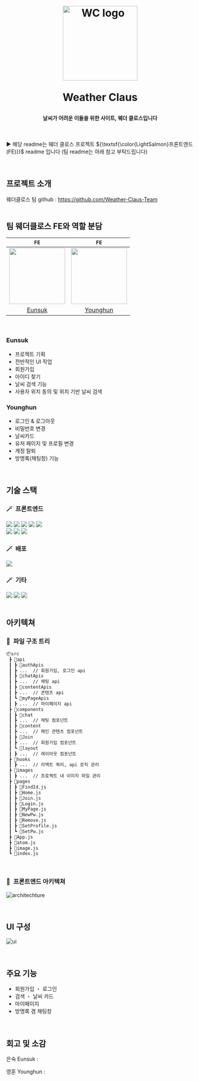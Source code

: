 <h1 align="center">
  <br>
  <img src="https://github.com/user-attachments/assets/d971e139-2f93-463b-8eba-e7fc7c5a71da" alt="WC logo" width="200">
  <p>
  <p>
  Weather Claus
  </p>
</h1>

<h4 align="center">날씨가 어려운 이들을 위한 사이트, 웨더 클로스입니다</h4>

<!-- 이미지 추가 예정 (gif 등) -->

<br>

► 해당 readme는 웨더 클로스 프로젝트 ${\textsf{\color{LightSalmon}프론트엔드(FE)}}$ readme 입니다 (팀 readme는 아래 참고 부탁드립니다)

<br>

## 프로젝트 소개

웨더클로스 팀 github : https://github.com/Weather-Claus-Team
<br>
<br>

## 팀 웨더클로스 FE와 역할 분담

|                           `FE`                           |                         `FE`                         |
| :------------------------------------------------------: | :--------------------------------------------------: |
| <img src="https://github.com/eunsuknoh.png" width="150"> | <img src="https://github.com/0Huns.png" width="150"> |
|          [Eunsuk](https://github.com/eunsuknoh)          |         [Younghun](https://github.com/0Huns)         |

<br>

### Eunsuk

- 프로젝트 기획
- 전반적인 UI 작업
- 회원가입
- 아이디 찾기
- 날씨 검색 기능
- 사용자 위치 동의 및 위치 기반 날씨 검색

### Younghun

- 로그인 & 로그아웃
- 비밀번호 변경
- 날씨카드
- 유저 페이지 및 프로필 변경
- 계정 탈퇴
- 방명록(채팅창) 기능

<br>

## 기술 스택

### 🪄&ensp;프론트엔드

<div> 
  <img src="https://img.shields.io/badge/react-20232a.svg?style=for-the-badge&logo=react&logoColor=61DAFB" />
  <img src="https://img.shields.io/badge/styled--components-DB7093?style=for-the-badge&logo=styled-components&logoColor=white" />
  <img src="https://img.shields.io/badge/React_Router-CA4245?style=for-the-badge&logo=react-router&logoColor=white">
  <img src="https://img.shields.io/badge/recoil-3578E5?style=for-the-badge&logo=Recoil&logoColor=white">
  <img src="https://img.shields.io/badge/react--query-FF4154?style=for-the-badge&logo=react-query&logoColor=white"> <br>
  <img src="https://img.shields.io/badge/google--fonts-4285F4?style=for-the-badge&logo=google-fonts&logoColor=white">
  <img src="https://img.shields.io/badge/Framer-black?style=for-the-badge&logo=framer&logoColor=blue">
  <img src="https://img.shields.io/badge/fontawesome-538DD7?style=for-the-badge&logo=fontawesome&logoColor=white">
</div>

### 🪄&ensp;배포

<div>
  <img src="https://img.shields.io/badge/netlify-%23000000.svg?style=for-the-badge&logo=netlify&logoColor=#00C7B7" />
</div>
    
### 🪄&ensp;기타
<div>
  <img src="https://img.shields.io/badge/github-181717?style=for-the-badge&logo=github&logoColor=white" />
  <img src="https://img.shields.io/badge/discord-%235865F2.svg?style=for-the-badge&logo=discord&logoColor=white" />
  <img src="https://img.shields.io/badge/notion-%23000000.svg?style=for-the-badge&logo=notion&logoColor=white" />
</div>
<br>

## 아키텍쳐

### 📢&ensp;파일 구조 트리

```bash
📦src
 ┣ 📂api
 ┃ ┣ 📂authApis
 ┃ ┣ ...  // 회원가입, 로그인 api
 ┃ ┣ 📂chatApis
 ┃ ┣ ...  // 채팅 api
 ┃ ┣ 📂contentApis
 ┃ ┣ ...  // 콘텐츠 api
 ┃ ┗ 📂myPageApis
 ┃ ┣ ...  // 마이페이지 api
 ┣ 📂components
 ┃ ┣ 📂chat
 ┃ ┣ ...  // 채팅 컴포넌트
 ┃ ┣ 📂content
 ┃ ┣ ...  // 메인 콘텐츠 컴포넌트
 ┃ ┣ 📂Join
 ┃ ┣ ...  // 회원가입 컴포넌트
 ┃ ┗ 📂layout
 ┃ ┣ ...  // 레이아웃 컴포넌트
 ┣ 📂hooks
 ┃ ┣ ...  // 리액트 쿼리, api 로직 관리
 ┣ 📂images
 ┃ ┣ ...  // 프로젝트 내 이미지 파일 관리
 ┣ 📂pages
 ┃ ┣ 📜FindId.js
 ┃ ┣ 📜Home.js
 ┃ ┣ 📜Join.js
 ┃ ┣ 📜Login.js
 ┃ ┣ 📜MyPage.js
 ┃ ┣ 📜NewPw.js
 ┃ ┣ 📜Remove.js
 ┃ ┣ 📜SetProfile.js
 ┃ ┗ 📜SetPw.js
 ┣ 📜App.js
 ┣ 📜atom.js
 ┣ 📜image.js
 ┗ 📜index.js
```

<br>

### 📢&ensp;프론트엔드 아키텍쳐

![architechture](https://github.com/user-attachments/assets/b9eb28e0-3aea-4657-b5b3-b791a9d792fd)

<br>

## UI 구성

![ui](https://github.com/user-attachments/assets/85cb599b-f269-40f4-b1c5-8ddb3efe2805)

<br>

## 주요 기능

- 회원가입 ・ 로그인
- 검색 ・ 날씨 카드
- 마이페이지
- 방명록 겸 채팅창

<br>

## 회고 및 소감

은숙 Eunsuk : <br>

영훈 Younghun : <br>
